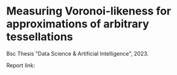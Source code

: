 # Measuring Voronoi-likeness for approximations of arbitrary tessellations

Bsc Thesis "Data Science & Artificial Intelligence", 2023.

Report link:

